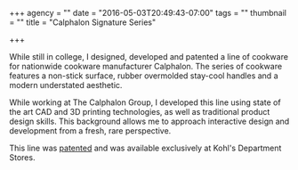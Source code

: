 +++
agency = ""
date = "2016-05-03T20:49:43-07:00"
tags = ""
thumbnail = ""
title = "Calphalon Signature Series"

+++


While still in college, I designed, developed and patented a line of cookware for nationwide cookware manufacturer Calphalon.  The series of cookware features a non-stick surface, rubber overmolded stay-cool handles and a modern understated aesthetic.

While working at The Calphalon Group, I developed this line using state of the art CAD and 3D printing technologies, as well as traditional product design skills.  This background allows me to approach interactive design and development from a fresh, rare perspective.

This line was <a href="http://bit.ly/bkZTA2" target="_blank">patented</a> and was available exclusively at Kohl's Department Stores.

